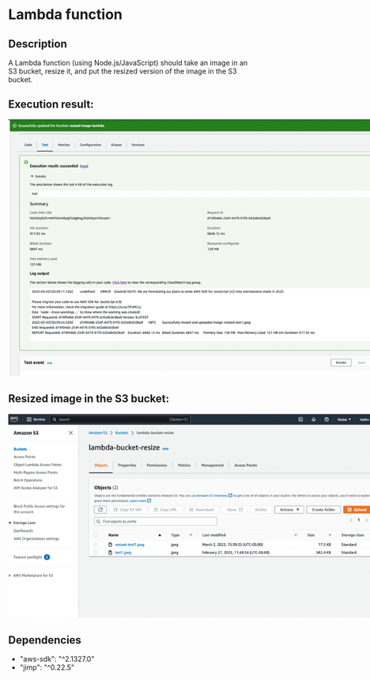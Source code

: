 # Lambda function

## Description

A Lambda function (using Node.js/JavaScript) should take an image in an S3 bucket, resize it, and put the resized version of the image in the S3 bucket.

## Execution result:

<img src="/img/execution.png" alt="Alt text" style="display: inline-block; margin: 0 auto; max-width: 800px">

## Resized image in the S3 bucket:

<img src="/img/s3.png" alt="Alt text" style="display: inline-block; margin: 0 auto; max-width: 800px">

## Dependencies

- "aws-sdk": "^2.1327.0"
- "jimp": "^0.22.5"

